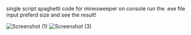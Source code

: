 single script spaghetti code for minesweeper on console
run the .exe file input preferd size and see the result!

![Screenshot (1)](https://user-images.githubusercontent.com/53050138/126517701-f70547ae-5c25-43be-a3f7-df174e9f32e8.png)
![Screenshot (3)](https://user-images.githubusercontent.com/53050138/126517760-1aa768f1-b2a5-48e1-985f-539189dcd61b.png)
